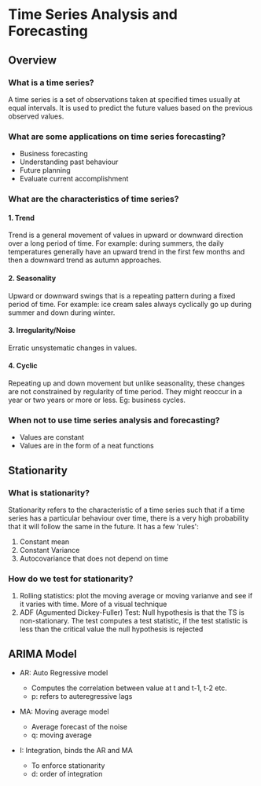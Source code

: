 # Time Series Analysis and Forecasting

## Overview

### What is a time series?
A time series is a set of observations taken at specified times usually at equal intervals. It is used to predict the future values based on the previous observed values.


### What are some applications on time series forecasting?
- Business forecasting
- Understanding past behaviour
- Future planning
- Evaluate current accomplishment

### What are the characteristics of time series?

#### 1. Trend
Trend is a general movement of values in upward or downward direction over a long period of time. For example: during summers, the daily temperatures generally have an upward trend in the first few months and then a downward trend as autumn approaches. 

#### 2. Seasonality
Upward or downward swings that is a repeating pattern during a fixed period of time. For example: ice cream sales always cyclically go up during summer and down during winter.

#### 3. Irregularity/Noise
Erratic unsystematic changes in values. 

#### 4. Cyclic
Repeating up and down movement but unlike seasonality, these changes are not constrained by regularity of time period. They might reoccur in a year or two years or more or less. Eg: business cycles.

### When not to use time series analysis and forecasting?
- Values are constant
- Values are in the form of a neat functions 


## Stationarity

### What is stationarity?

Stationarity refers to the characteristic of a time series such that if a time series has a particular behaviour over time, there is a very high probability that it will follow the same in the future. It has a few 'rules':
1. Constant mean
2. Constant Variance
3. Autocovariance that does not depend on time 


### How do we test for stationarity?

1. Rolling statistics: plot the moving average or moving varianve and see if it varies with time. More of a visual technique
2. ADF (Agumented Dickey-Fuller) Test: Null hypothesis is that the TS is non-stationary. The test computes a test statistic, if the test statistic is less than the critical value the null hypothesis is rejected

## ARIMA Model

- AR: Auto Regressive model
	- Computes the correlation between value at t and t-1, t-2 etc.
	- p: refers to auteregressive lags

- MA: Moving average model
	- Average forecast of the noise
	- q: moving average

- I: Integration, binds the AR and MA
	- To enforce stationarity
	- d: order of integration 